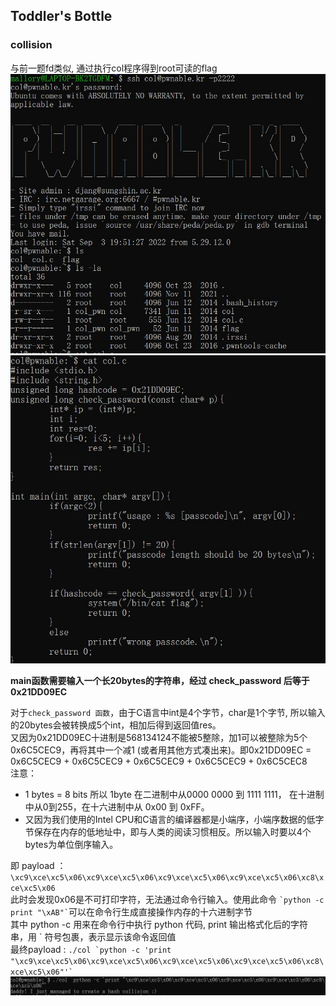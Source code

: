 ## Toddler's Bottle
### collision

与前一题fd类似, 通过执行col程序得到root可读的flag<br>![ls](https://github.com/ormosiaL/pwnable_writeup/blob/main/img/collision_1.jpg) <br>![sourcecode](https://github.com/ormosiaL/pwnable_writeup/blob/main/img/collision_2.jpg) <br>

**main函数需要输入一个长20bytes的字符串，经过 check_password 后等于 0x21DD09EC** <br> 

对于`check_password 函数`，由于C语言中int是4个字节，char是1个字节, 所以输入的20bytes会被转换成5个int，相加后得到返回值res。<br> 又因为0x21DD09EC十进制是568134124不能被5整除，加1可以被整除为5个0x6C5CEC9，再将其中一个减1 (或者用其他方式凑出来)。即0x21DD09EC = 0x6C5CEC9 + 0x6C5CEC9 + 0x6C5CEC9 + 0x6C5CEC9 + 0x6C5CEC8 <br>
注意：
- 1 bytes = 8 bits 所以 1byte 在二进制中从0000 0000 到 1111 1111， 在十进制中从0到255，在十六进制中从 0x00 到 0xFF。<br>
- 又因为我们使用的Intel CPU和C语言的编译器都是小端序，小端序数据的低字节保存在内存的低地址中，即与人类的阅读习惯相反。所以输入时要以4个bytes为单位倒序输入。<br> 

即 payload ： ` \xc9\xce\xc5\x06\xc9\xce\xc5\x06\xc9\xce\xc5\x06\xc9\xce\xc5\x06\xc8\xce\xc5\x06 `<br>
此时会发现0x06是不可打印字符，无法通过命令行输入。使用此命令 `` `python -c print "\xAB"` ``可以在命令行生成直接操作内存的十六进制字节<br>
其中 python -c 用来在命令行中执行 python 代码, print 输出格式化后的字符串，用 \` 符号包裹，表示显示该命令返回值 <br> 
最终payload : `` ./col `python -c 'print "\xc9\xce\xc5\x06\xc9\xce\xc5\x06\xc9\xce\xc5\x06\xc9\xce\xc5\x06\xc8\xce\xc5\x06"'` ``
<br>![payload](https://github.com/ormosiaL/pwnable_writeup/blob/main/img/collision_3.jpg) 

